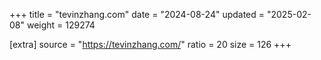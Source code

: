 +++
title = "tevinzhang.com"
date = "2024-08-24"
updated = "2025-02-08"
weight = 129274

[extra]
source = "https://tevinzhang.com/"
ratio = 20
size = 126
+++
